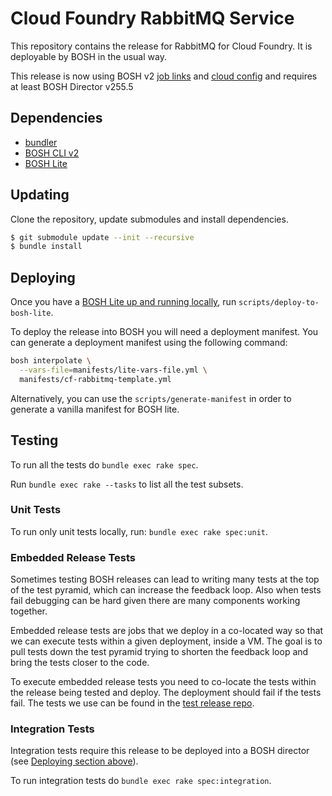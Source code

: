 # Cloud Foundry RabbitMQ Service

This repository contains the release for RabbitMQ for Cloud Foundry.
It is deployable by BOSH in the usual way.

This release is now using BOSH v2 [job links](https://bosh.io/docs/links.html) and [cloud config](https://bosh.io/docs/cloud-config.html) and requires at least BOSH Director v255.5

## Dependencies

- [bundler](http://bundler.io/)
- [BOSH CLI v2](https://bosh.io/docs/cli-v2.html#install)
- [BOSH Lite](https://bosh.io/docs/bosh-lite)

## Updating

Clone the repository, update submodules and install dependencies.
```bash
$ git submodule update --init --recursive
$ bundle install
```

## Deploying

Once you have a [BOSH Lite up and running locally](https://bosh.io/docs/bosh-lite), run `scripts/deploy-to-bosh-lite`.

To deploy the release into BOSH you will need a deployment manifest. You can generate a deployment manifest using the following command:
```sh
bosh interpolate \
  --vars-file=manifests/lite-vars-file.yml \
  manifests/cf-rabbitmq-template.yml
```

Alternatively, you can use the `scripts/generate-manifest` in order to generate a vanilla manifest for BOSH lite.

## Testing

To run all the tests do `bundle exec rake spec`.

Run `bundle exec rake --tasks` to list all the test subsets.

### Unit Tests

To run only unit tests locally, run: `bundle exec rake spec:unit`.

### Embedded Release Tests

Sometimes testing BOSH releases can lead to writing many tests at the top of
the test pyramid, which can increase the feedback loop. Also when tests fail
debugging can be hard given there are many components working together.

Embedded release tests are jobs that we deploy in a co-located way so that we
can execute tests within a given deployment, inside a VM. The goal is to pull
tests down the test pyramid trying to shorten the feedback loop and bring the
tests closer to the code.

To execute embedded release tests you need to co-locate the tests within the
release being tested and deploy. The deployment should fail if the tests fail.
The tests we use can be found in the [test release repo](https://github.com/pivotal-cf/cf-rabbitmq-test-release).


### Integration Tests
Integration tests require this release to be deployed into a BOSH director (see [Deploying section above](#deploying)).

To run integration tests do `bundle exec rake spec:integration`.
